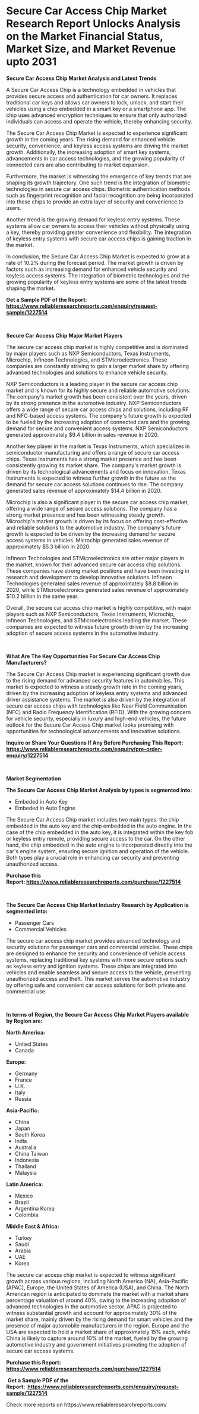 <p><h1>Secure Car Access Chip Market Research Report Unlocks Analysis on the Market Financial Status, Market Size, and Market Revenue upto 2031</h1></p><p><strong>Secure Car Access Chip Market Analysis and Latest Trends</strong></p>
<p><p>A Secure Car Access Chip is a technology embedded in vehicles that provides secure access and authentication for car owners. It replaces traditional car keys and allows car owners to lock, unlock, and start their vehicles using a chip embedded in a smart key or a smartphone app. The chip uses advanced encryption techniques to ensure that only authorized individuals can access and operate the vehicle, thereby enhancing security.</p><p>The Secure Car Access Chip Market is expected to experience significant growth in the coming years. The rising demand for enhanced vehicle security, convenience, and keyless access systems are driving the market growth. Additionally, the increasing adoption of smart key systems, advancements in car access technologies, and the growing popularity of connected cars are also contributing to market expansion.</p><p>Furthermore, the market is witnessing the emergence of key trends that are shaping its growth trajectory. One such trend is the integration of biometric technologies in secure car access chips. Biometric authentication methods such as fingerprint recognition and facial recognition are being incorporated into these chips to provide an extra layer of security and convenience to users.</p><p>Another trend is the growing demand for keyless entry systems. These systems allow car owners to access their vehicles without physically using a key, thereby providing greater convenience and flexibility. The integration of keyless entry systems with secure car access chips is gaining traction in the market.</p><p>In conclusion, the Secure Car Access Chip Market is expected to grow at a rate of 10.2% during the forecast period. The market growth is driven by factors such as increasing demand for enhanced vehicle security and keyless access systems. The integration of biometric technologies and the growing popularity of keyless entry systems are some of the latest trends shaping the market.</p></p>
<p><strong>Get a Sample PDF of the Report:&nbsp; <a href="https://www.reliableresearchreports.com/enquiry/request-sample/1227514">https://www.reliableresearchreports.com/enquiry/request-sample/1227514</a></strong></p>
<p>&nbsp;</p>
<p><strong>Secure Car Access Chip Major Market Players</strong></p>
<p><p>The secure car access chip market is highly competitive and is dominated by major players such as NXP Semiconductors, Texas Instruments, Microchip, Infineon Technologies, and STMicroelectronics. These companies are constantly striving to gain a larger market share by offering advanced technologies and solutions to enhance vehicle security.</p><p>NXP Semiconductors is a leading player in the secure car access chip market and is known for its highly secure and reliable automotive solutions. The company's market growth has been consistent over the years, driven by its strong presence in the automotive industry. NXP Semiconductors offers a wide range of secure car access chips and solutions, including RF and NFC-based access systems. The company's future growth is expected to be fueled by the increasing adoption of connected cars and the growing demand for secure and convenient access systems. NXP Semiconductors generated approximately $9.4 billion in sales revenue in 2020.</p><p>Another key player in the market is Texas Instruments, which specializes in semiconductor manufacturing and offers a range of secure car access chips. Texas Instruments has a strong market presence and has been consistently growing its market share. The company's market growth is driven by its technological advancements and focus on innovation. Texas Instruments is expected to witness further growth in the future as the demand for secure car access solutions continues to rise. The company generated sales revenue of approximately $14.4 billion in 2020.</p><p>Microchip is also a significant player in the secure car access chip market, offering a wide range of secure access solutions. The company has a strong market presence and has been witnessing steady growth. Microchip's market growth is driven by its focus on offering cost-effective and reliable solutions to the automotive industry. The company's future growth is expected to be driven by the increasing demand for secure access systems in vehicles. Microchip generated sales revenue of approximately $5.3 billion in 2020.</p><p>Infineon Technologies and STMicroelectronics are other major players in the market, known for their advanced secure car access chip solutions. These companies have strong market positions and have been investing in research and development to develop innovative solutions. Infineon Technologies generated sales revenue of approximately $8.8 billion in 2020, while STMicroelectronics generated sales revenue of approximately $10.2 billion in the same year.</p><p>Overall, the secure car access chip market is highly competitive, with major players such as NXP Semiconductors, Texas Instruments, Microchip, Infineon Technologies, and STMicroelectronics leading the market. These companies are expected to witness future growth driven by the increasing adoption of secure access systems in the automotive industry.</p></p>
<p>&nbsp;</p>
<p><strong>What Are The Key Opportunities For Secure Car Access Chip Manufacturers?</strong></p>
<p><p>The Secure Car Access Chip market is experiencing significant growth due to the rising demand for advanced security features in automobiles. This market is expected to witness a steady growth rate in the coming years, driven by the increasing adoption of keyless entry systems and advanced driver assistance systems. The market is also driven by the integration of secure car access chips with technologies like Near Field Communication (NFC) and Radio Frequency Identification (RFID). With the growing concern for vehicle security, especially in luxury and high-end vehicles, the future outlook for the Secure Car Access Chip market looks promising with opportunities for technological advancements and innovative solutions.</p></p>
<p><strong>Inquire or Share Your Questions If Any Before Purchasing This Report: <a href="https://www.reliableresearchreports.com/enquiry/pre-order-enquiry/1227514">https://www.reliableresearchreports.com/enquiry/pre-order-enquiry/1227514</a></strong></p>
<p>&nbsp;</p>
<p><strong>Market Segmentation</strong></p>
<p><strong>The Secure Car Access Chip Market Analysis by types is segmented into:</strong></p>
<p><ul><li>Embeded in Auto Key</li><li>Embeded in Auto Engine</li></ul></p>
<p><p>The Secure Car Access Chip market includes two main types: the chip embedded in the auto key and the chip embedded in the auto engine. In the case of the chip embedded in the auto key, it is integrated within the key fob or keyless entry remote, providing secure access to the car. On the other hand, the chip embedded in the auto engine is incorporated directly into the car's engine system, ensuring secure ignition and operation of the vehicle. Both types play a crucial role in enhancing car security and preventing unauthorized access.</p></p>
<p><strong>Purchase this Report:&nbsp;<a href="https://www.reliableresearchreports.com/purchase/1227514">https://www.reliableresearchreports.com/purchase/1227514</a></strong></p>
<p>&nbsp;</p>
<p><strong>The Secure Car Access Chip Market Industry Research by Application is segmented into:</strong></p>
<p><ul><li>Passenger Cars</li><li>Commercial Vehicles</li></ul></p>
<p><p>The secure car access chip market provides advanced technology and security solutions for passenger cars and commercial vehicles. These chips are designed to enhance the security and convenience of vehicle access systems, replacing traditional key systems with more secure options such as keyless entry and ignition systems. These chips are integrated into vehicles and enable seamless and secure access to the vehicle, preventing unauthorized access and theft. This market serves the automotive industry by offering safe and convenient car access solutions for both private and commercial use.</p></p>
<p>&nbsp;</p>
<p><strong>In terms of Region, the Secure Car Access Chip Market Players available by Region are:</strong></p>
<p>
    <p> <strong> North America: </strong>
        <ul>
            <li>United States</li>
            <li>Canada</li>
        </ul>
        </p> 
    <p> <strong> Europe: </strong>
        <ul>
            <li>Germany</li>
            <li>France</li>
            <li>U.K.</li>
            <li>Italy</li>
            <li>Russia</li>
        </ul>
        </p> 
    <p> <strong> Asia-Pacific: </strong>
        <ul>
            <li>China</li>
            <li>Japan</li>
            <li>South Korea</li>
            <li>India</li>
            <li>Australia</li>
            <li>China Taiwan</li>
            <li>Indonesia</li>
            <li>Thailand</li>
            <li>Malaysia</li>
        </ul>
        </p> 
    <p> <strong> Latin America: </strong>
        <ul>
            <li>Mexico</li>
            <li>Brazil</li>
            <li>Argentina Korea</li>
            <li>Colombia</li>
        </ul>
        </p> 
    <p> <strong> Middle East & Africa: </strong>
        <ul>
            <li>Turkey</li>
            <li>Saudi</li>
            <li>Arabia</li>
            <li>UAE</li>
            <li>Korea</li>
        </ul>
    </p>
    </p>
<p><p>The secure car access chip market is expected to witness significant growth across various regions, including North America (NA), Asia-Pacific (APAC), Europe, the United States of America (USA), and China. The North American region is anticipated to dominate the market with a market share percentage valuation of around 40%, owing to the increasing adoption of advanced technologies in the automotive sector. APAC is projected to witness substantial growth and account for approximately 30% of the market share, mainly driven by the rising demand for smart vehicles and the presence of major automobile manufacturers in the region. Europe and the USA are expected to hold a market share of approximately 15% each, while China is likely to capture around 10% of the market, fueled by the growing automotive industry and government initiatives promoting the adoption of secure car access systems.</p></p>
<p><strong>Purchase this Report: <a href="https://www.reliableresearchreports.com/purchase/1227514">https://www.reliableresearchreports.com/purchase/1227514</a></strong></p>
<p>&nbsp;<strong>Get a Sample PDF of the Report:&nbsp;&nbsp;<a href="https://www.reliableresearchreports.com/enquiry/request-sample/1227514">https://www.reliableresearchreports.com/enquiry/request-sample/1227514</a></strong></p>
<p><strong></strong></p>
<p>Check more reports on https://www.reliableresearchreports.com/</p>